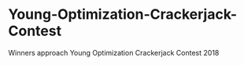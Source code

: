# Young-Optimization-Crackerjack-Contest
Winners approach Young Optimization Crackerjack Contest 2018

